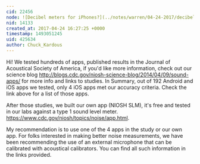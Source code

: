 ```yaml
---
cid: 22456
node: ![Decibel meters for iPhones?](../notes/warren/04-24-2017/decibel-meters-for-iphones)
nid: 14133
created_at: 2017-04-24 16:27:25 +0000
timestamp: 1493051245
uid: 425634
author: Chuck_Kardous
---
```


Hi!  We tested hundreds of apps, published results in the Journal of Acoustical Society of America, if you'd like more information, check out our science blog http://blogs.cdc.gov/niosh-science-blog/2014/04/09/sound-apps/ for more info and links to studies.  In Summary, out of 192 Android and iOS apps we tested, only 4 iOS apps met our accuracy criteria.  Check the link above for a list of those apps. 

After those studies, we built our own app (NIOSH SLM), it's free and tested in our labs against a type 1 sound level meter.  https://www.cdc.gov/niosh/topics/noise/app.html.  

My recommendation is to use one of the 4 apps in the study or our own app.  For folks interested in making better noise measurements, we have been recommending the use of an external microphone that can be calibrated with acoustical calibrators.  You can find all such information in the links provided.  
